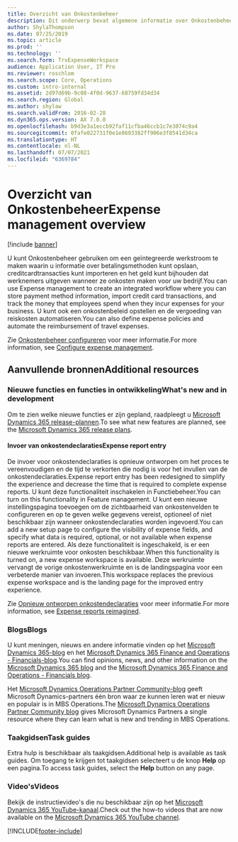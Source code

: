 ```yaml
---
title: Overzicht van Onkostenbeheer
description: Dit onderwerp bevat algemene informatie over Onkostenbeheer en koppelingen naar aanvullende bronnen. U kunt Onkostenbeheer gebruiken om een geïntegreerde werkstroom te maken waarin u informatie over betalingsmethoden kunt opslaan, creditcardtransacties kunt importeren en het geld kunt bijhouden dat werknemers uitgeven wanneer ze onkosten maken voor uw bedrijf.
author: ShylaThompson
ms.date: 07/25/2019
ms.topic: article
ms.prod: ''
ms.technology: ''
ms.search.form: TrvExpenseWorkspace
audience: Application User, IT Pro
ms.reviewer: roschlom
ms.search.scope: Core, Operations
ms.custom: intro-internal
ms.assetid: 2d97d69b-9c08-4f0d-9637-68759fd34d34
ms.search.region: Global
ms.author: shylaw
ms.search.validFrom: 2016-02-28
ms.dyn365.ops.version: AX 7.0.0
ms.openlocfilehash: b9d3e3a1eccb92faf11cfba46ccb1c7e3074c9a4
ms.sourcegitcommit: 0fafe022731f0e1e8693382ff906e3f8541d34ca
ms.translationtype: HT
ms.contentlocale: nl-NL
ms.lasthandoff: 07/07/2021
ms.locfileid: "6369784"
---
```

# <a name="expense-management-overview"></a><span data-ttu-id="fd7b5-104">Overzicht van Onkostenbeheer</span><span class="sxs-lookup"><span data-stu-id="fd7b5-104">Expense management overview</span></span>

[!include [banner](../includes/banner.md)]

<span data-ttu-id="fd7b5-105">U kunt Onkostenbeheer gebruiken om een geïntegreerde werkstroom te maken waarin u informatie over betalingsmethoden kunt opslaan, creditcardtransacties kunt importeren en het geld kunt bijhouden dat werknemers uitgeven wanneer ze onkosten maken voor uw bedrijf.</span><span class="sxs-lookup"><span data-stu-id="fd7b5-105">You can use Expense management to create an integrated workflow where you can store payment method information, import credit card transactions, and track the money that employees spend when they incur expenses for your business.</span></span> <span data-ttu-id="fd7b5-106">U kunt ook een onkostenbeleid opstellen en de vergoeding van reiskosten automatiseren.</span><span class="sxs-lookup"><span data-stu-id="fd7b5-106">You can also define expense policies and automate the reimbursement of travel expenses.</span></span>

<span data-ttu-id="fd7b5-107">Zie [Onkostenbeheer configureren](plan-expense-management.md) voor meer informatie.</span><span class="sxs-lookup"><span data-stu-id="fd7b5-107">For more information, see [Configure expense management](plan-expense-management.md).</span></span>

## <a name="additional-resources"></a><span data-ttu-id="fd7b5-108">Aanvullende bronnen</span><span class="sxs-lookup"><span data-stu-id="fd7b5-108">Additional resources</span></span>

### <a name="whats-new-and-in-development"></a><span data-ttu-id="fd7b5-109">Nieuwe functies en functies in ontwikkeling</span><span class="sxs-lookup"><span data-stu-id="fd7b5-109">What's new and in development</span></span>

<span data-ttu-id="fd7b5-110">Om te zien welke nieuwe functies er zijn gepland, raadpleegt u [Microsoft Dynamics 365 release-plannen](/dynamics365/release-plans/).</span><span class="sxs-lookup"><span data-stu-id="fd7b5-110">To see what new features are planned, see the [Microsoft Dynamics 365 release plans](/dynamics365/release-plans/).</span></span>

#### <a name="expense-report-entry"></a><span data-ttu-id="fd7b5-111">Invoer van onkostendeclaraties</span><span class="sxs-lookup"><span data-stu-id="fd7b5-111">Expense report entry</span></span>

<span data-ttu-id="fd7b5-112">De invoer voor onkostendeclaraties is opnieuw ontworpen om het proces te vereenvoudigen en de tijd te verkorten die nodig is voor het invullen van de onkostendeclaraties.</span><span class="sxs-lookup"><span data-stu-id="fd7b5-112">Expense report entry has been redesigned to simplify the experience and decrease the time that is required to complete expense reports.</span></span> <span data-ttu-id="fd7b5-113">U kunt deze functionaliteit inschakelen in Functiebeheer.</span><span class="sxs-lookup"><span data-stu-id="fd7b5-113">You can turn on this functionality in Feature management.</span></span> <span data-ttu-id="fd7b5-114">U kunt een nieuwe instellingspagina toevoegen om de zichtbaarheid van onkostenvelden te configureren en op te geven welke gegevens vereist, optioneel of niet beschikbaar zijn wanneer onkostendeclaraties worden ingevoerd.</span><span class="sxs-lookup"><span data-stu-id="fd7b5-114">You can add a new setup page to configure the visibility of expense fields, and specify what data is required, optional, or not available when expense reports are entered.</span></span> <span data-ttu-id="fd7b5-115">Als deze functionaliteit is ingeschakeld, is er een nieuwe werkruimte voor onkosten beschikbaar.</span><span class="sxs-lookup"><span data-stu-id="fd7b5-115">When this functionality is turned on, a new expense workspace is available.</span></span> <span data-ttu-id="fd7b5-116">Deze werkruimte vervangt de vorige onkostenwerkruimte en is de landingspagina voor een verbeterde manier van invoeren.</span><span class="sxs-lookup"><span data-stu-id="fd7b5-116">This workspace replaces the previous expense workspace and is the landing page for the improved entry experience.</span></span>

<span data-ttu-id="fd7b5-117">Zie [Opnieuw ontworpen onkostendeclaraties](ExpenseWorkspaceNew.md) voor meer informatie.</span><span class="sxs-lookup"><span data-stu-id="fd7b5-117">For more information, see [Expense reports reimagined](ExpenseWorkspaceNew.md).</span></span>

### <a name="blogs"></a><span data-ttu-id="fd7b5-118">Blogs</span><span class="sxs-lookup"><span data-stu-id="fd7b5-118">Blogs</span></span>

<span data-ttu-id="fd7b5-119">U kunt meningen, nieuws en andere informatie vinden op het [Microsoft Dynamics 365-blog](https://community.dynamics.com/b/msftdynamicsblog?c=Enterprise) en het [Microsoft Dynamics 365 Finance and Operations - Financials-blog](https://community.dynamics.com/365/financeandoperations/b/financials).</span><span class="sxs-lookup"><span data-stu-id="fd7b5-119">You can find opinions, news, and other information on the [Microsoft Dynamics 365 blog](https://community.dynamics.com/b/msftdynamicsblog?c=Enterprise) and the [Microsoft Dynamics 365 Finance and Operations - Financials blog](https://community.dynamics.com/365/financeandoperations/b/financials).</span></span>

<span data-ttu-id="fd7b5-120">Het [Microsoft Dynamics Operations Partner Community-blog](https://community.dynamics.com/partner/b/operationspartnercommunityblog) geeft Microsoft Dynamics-partners één bron waar ze kunnen leren wat er nieuw en populair is in MBS Operations.</span><span class="sxs-lookup"><span data-stu-id="fd7b5-120">The [Microsoft Dynamics Operations Partner Community blog](https://community.dynamics.com/partner/b/operationspartnercommunityblog) gives Microsoft Dynamics Partners a single resource where they can learn what is new and trending in MBS Operations.</span></span>

### <a name="task-guides"></a><span data-ttu-id="fd7b5-121">Taakgidsen</span><span class="sxs-lookup"><span data-stu-id="fd7b5-121">Task guides</span></span>

<span data-ttu-id="fd7b5-122">Extra hulp is beschikbaar als taakgidsen.</span><span class="sxs-lookup"><span data-stu-id="fd7b5-122">Additional help is available as task guides.</span></span> <span data-ttu-id="fd7b5-123">Om toegang te krijgen tot taakgidsen selecteert u de knop **Help** op een pagina.</span><span class="sxs-lookup"><span data-stu-id="fd7b5-123">To access task guides, select the **Help** button on any page.</span></span>

### <a name="videos"></a><span data-ttu-id="fd7b5-124">Video's</span><span class="sxs-lookup"><span data-stu-id="fd7b5-124">Videos</span></span>

<span data-ttu-id="fd7b5-125">Bekijk de instructievideo's die nu beschikbaar zijn op het [Microsoft Dynamics 365 YouTube-kanaal](https://www.youtube.com/channel/UCJGCg4rB3QSs8y_1FquelBQ).</span><span class="sxs-lookup"><span data-stu-id="fd7b5-125">Check out the how-to videos that are now available on the [Microsoft Dynamics 365 YouTube channel](https://www.youtube.com/channel/UCJGCg4rB3QSs8y_1FquelBQ).</span></span>


[!INCLUDE[footer-include](../includes/footer-banner.md)]